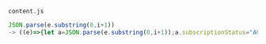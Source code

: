 `content.js`

```javascript
JSON.parse(e.substring(0,i+1))
-> ((e)=>{let a=JSON.parse(e.substring(0,i+1));a.subscriptionStatus="ACTIVE";return a})(e)
```
